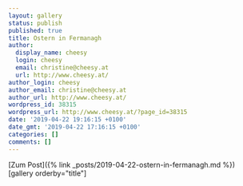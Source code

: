 ```yaml
---
layout: gallery
status: publish
published: true
title: Ostern in Fermanagh
author:
  display_name: cheesy
  login: cheesy
  email: christine@cheesy.at
  url: http://www.cheesy.at/
author_login: cheesy
author_email: christine@cheesy.at
author_url: http://www.cheesy.at/
wordpress_id: 38315
wordpress_url: http://www.cheesy.at/?page_id=38315
date: '2019-04-22 19:16:15 +0100'
date_gmt: '2019-04-22 17:16:15 +0100'
categories: []
comments: []
---
```


[Zum Post]({% link _posts/2019-04-22-ostern-in-fermanagh.md %})
[gallery orderby="title"]
